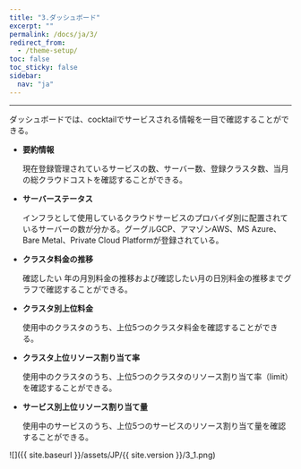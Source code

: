```yaml
---
title: "3.ダッシュボード"
excerpt: ""
permalink: /docs/ja/3/
redirect_from:
  - /theme-setup/
toc: false
toc_sticky: false
sidebar:
  nav: "ja"
---
```


---

ダッシュボードでは、cocktailでサービスされる情報を一目で確認することができる。

* **要約情報**

  現在登録管理されているサービスの数、サーバー数、登録クラスタ数、当月の総クラウドコストを確認することができる。

* **サーバーステータス**

  インフラとして使用しているクラウドサービスのプロバイダ別に配置されているサーバーの数が分かる。グーグルGCP、アマゾンAWS、MS Azure、Bare Metal、Private Cloud Platformが登録されている。

* **クラスタ料金の推移**

  確認したい 年の月別料金の推移および確認したい月の日別料金の推移までグラフで確認することができる。

* **クラスタ別上位料金**

  使用中のクラスタのうち、上位5つのクラスタ料金を確認することができる。

* **クラスタ上位リソース割り当て率**

  使用中のクラスタのうち、上位5つのクラスタのリソース割り当て率（limit）を確認することができる。

* **サービス別上位リソース割り当て量**

  使用中のサービスのうち、上位5つのサービスのリソース割り当て量を確認することができる。

![]({{ site.baseurl }}/assets/JP/{{ site.version }}/3_1.png)
